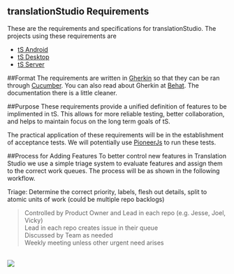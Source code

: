 translationStudio Requirements
---
These are the requirements and specifications for translationStudio. The projects using these requirements are

* [tS Android](https://github.com/unfoldingWord-dev/ts-android)
* [tS Desktop](https://github.com/unfoldingWord-dev/ts-desktop)
* [tS Server](https://github.com/unfoldingWord-dev/ts-server)

##Format
The requirements are written in [Gherkin](https://github.com/cucumber/cucumber/wiki/Gherkin) so that they can be ran through [Cucumber](https://cukes.info/). You can also read about Gherkin at [Behat](http://docs.behat.org/en/latest/guides/1.gherkin.html). The documentation there is a little cleaner.

##Purpose
These requirements provide a unified definition of features to be implimented in tS. This allows for more reliable testing, better collaboration, and helps to maintain focus on the long term goals of tS.

The practical application of these requirements will be in the establishment of acceptance tests. We will potentially use [PioneerJs](http://pioneerjs.com/) to run these tests.

##Process for Adding Features
To better control new features in Translation Studio we use a simple triage system to evaluate features and assign them to the correct work queues. The process will be as shown in the following workflow.

Triage: Determine the correct priority, labels, flesh out details, split to atomic units of work (could be multiple repo backlogs) 
<blockquote>Controlled by Product Owner and Lead in each repo (e.g. Jesse, Joel, Vicky)<br>
Lead in each repo creates issue in their queue<br>
Discussed by Team as needed<br>
Weekly meeting unless other urgent need arises</blockquote><br>


<img src="https://docs.google.com/drawings/d/1tjLbDXMsn81WgwfEw1jhvCCyuAnoLJTfTA_BGAh_OCA/pub?w=1440&h=1081">
